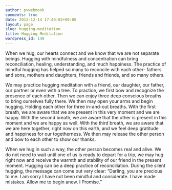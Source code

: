 ```yaml
---
author: pvwebmonk
comments: true
date: 2012-12-14 17:40:02+00:00
layout: page
slug: hugging-meditation
title: Hugging Meditation
wordpress_id: 149
---
```


When we hug, our hearts connect and we know that we are not separate beings. Hugging with mindfulness and concentration can bring reconciliation, healing, understanding, and much happiness. The practice of mindful hugging has helped so many to reconcile with each other- fathers and sons, mothers and daughters, friends and friends, and so many others.

We may practice hugging meditation with a friend, our daughter, our father, our partner or even with a tree. To practice, we first bow and recognize the presence of each other. Then we can enjoy three deep conscious breaths to bring ourselves fully there. We then may open your arms and begin hugging. Holding each other for three in-and-out breaths. With the first breath, we are aware that we are present in this very moment and we are happy. With the second breath, we are aware that the other is present in this moment and we are happy as well. With the third breath, we are aware that we are here together, right now on this earth, and we feel deep gratitude and happiness for our togetherness. We then may release the other person and bow to each other to show our thanks.

When we hug in such a way, the other person becomes real and alive. We do not need to wait until one of us is ready to depart for a trip, we may hug right now and receive the warmth and stability of our friend in the present moment. Hugging can be a deep practice of reconciliation. During the silent hugging, the message can come out very clear: “Darling, you are precious to me. I am sorry I have not been mindful and considerate. I have made mistakes. Allow me to begin anew. I Promise.”
